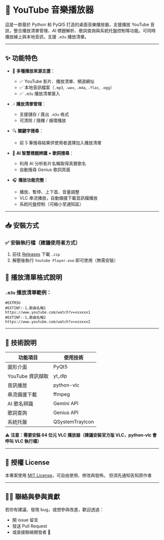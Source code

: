 # 🎵 YouTube 音樂播放器

這是一款基於 Python 和 PyQt5 打造的桌面音樂播放器，支援播放 YouTube 音訊，整合播放清單管理、AI 標題解析、歌詞查詢與系統托盤控制等功能。可同時播放線上與本地音訊，支援 `.m3u` 播放清單。

---

## ✨ 功能特色

- 🔗 **多種播放來源支援**：
  - ✅ YouTube 影片、播放清單、頻道網址
  - ✅ 本地音訊檔案（`.mp3`, `.wav`, `.m4a`, `.flac`, `.ogg`）
  - ✅ `.m3u` 播放清單匯入

- 🎶 **播放清單管理**：
  - 支援儲存 / 匯出 `.m3u` 格式
  - 可清除 / 隨機 / 循環播放

- 🔍 **關鍵字搜尋**：
  - 前 5 筆搜尋結果供使用者選擇加入播放清單

- 🧠 **AI 智慧標題辨識 + 歌詞搜尋**：
  - 利用 AI 分析影片名稱取得真實歌名
  - 自動搜尋 Genius 歌詞頁面

- 🎧 **播放功能完整**：
  - 播放、暫停、上下首、音量調整
  - VLC 串流播放，自動備援下載音訊檔播放
  - 系統托盤控制（可縮小至通知區）

---

## 📥 安裝方式

### ✅ 安裝執行檔（建議使用者方式）

1. 前往 [Releases](https://github.com/Jenne14294/MusicPlayer/releases) 下載 `.zip`
2. 解壓後執行 `Youtube Player.exe` 即可使用（無需安裝）

## 📝 播放清單格式說明

### `.m3u` 播放清單範例：
```
#EXTM3U
#EXTINF:-1,歌曲名稱1
https://www.youtube.com/watch?v=xxxxxx1
#EXTINF:-1,歌曲名稱2
https://www.youtube.com/watch?v=xxxxxx2
```

---

## 🔧 技術說明

| 功能項目         | 使用技術          |
|------------------|-------------------|
| 圖形介面         | PyQt5             |
| YouTube 資訊擷取 | yt_dlp            |
| 音訊播放         | python-vlc        |
| 串流備援下載     | ffmpeg            |
| AI 歌名辨識      | Gemini API        |
| 歌詞查詢         | Genius API        |
| 系統托盤         | QSystemTrayIcon   |

⚠️ **注意：需要安裝 64 位元 VLC 播放器（建議安裝官方版 VLC，python-vlc 會呼叫 VLC 執行檔）**

---

## 📄 授權 License

本專案使用 [MIT License](https://opensource.org/licenses/MIT)，可自由使用、修改與發佈。
但須先通知告知原作者

---

## 🙋‍♀️ 聯絡與參與貢獻

若你有建議、發現 bug，或想參與改進，歡迎透過：

- 開 issue 留言
- 發送 Pull Request
- 或直接聯絡開發者 🙌

